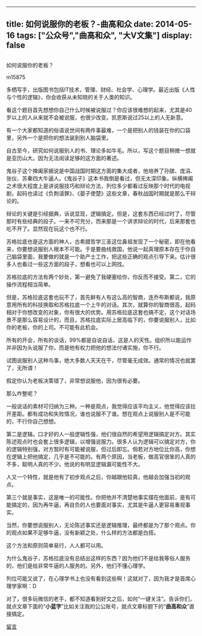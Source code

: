 
---
title:   如何说服你的老板？-曲高和众
date: 2014-05-16
tags: ["公众号","曲高和众", "大V文集"]
display: false
---


## 



如何说服你的老板？




m15875




多栖写手，出版图书包括IT技术，管理、财经、社会学、心理学。最近出版《人性与个性的逻辑》，你会收获从未知晓的关于人类的知识。


看这个题目首先想想你自己什么时候被说服过？你应该很难想的起来，尤其是40岁以上的人从来就不会被说服，也很少改变。凯恩斯说过25以上的人无新意。

有一个大家都知道的俗语说世间有两件事最难，一个是把别人的钱装在你的口袋里，另外一个是把你的想法装到别人脑袋里。

自古至今，研究如何说服别人的书、理论多如牛毛。所以，写这个题目稍微一想就是亚历山大。因为无法阅读足够的这方面的著述。

鬼谷子这个捭阖家据说是中国战国时期这方面的集大成者，他培养了孙膑、庞涓、张仪、苏秦四大牛逼人。《鬼谷子》这本书我倒是看过，但无太深印象。纵横捭阖之术很大程度上是讲说服技巧和辩论方法，列位多少都看过反映那个时代的电视剧，起码也读过《负荆请罪》、《晏子使楚》这些文章，春秋战国时期就是那么干辩论的。

辩论的关键是引经据典，诉说显现，逻辑搞定。但是，这套东西已经过时了，尽管那时有些经典的段子。一来不可充分，而来那是一个讲求辩论的时代，后来那套也吃不开了。显然现在玩这个也不行。

苏格拉底也是这方面的神人，古希腊哲学三圣这位鼻祖发现了一个秘密，即在他看来，你要想说服别人根本不可能。于是要曲线救国，他说一起真理原本存在于你自己脑袋里面，我要做的就是一个助产士工作，把这些正确的观点引导下来。估计很多人也看过一些这方面的段子，想看也可以上网找。

苏格拉底的方法有两个妙处，第一避免了我硬塞给你，你反而不接受。第二，它的操作流程相当简单。

但是，苏格拉底这套也玩不了，首先鲜有人有这么高的智商，连乔布斯都说，我原意用所有的科技换取和苏格拉底一个上午的对话。其次，就算你的智商很高，起码相对于你想改变的对象，你有很大的优势。用苏格拉底这套也搞不定，这个对话场景不是那么容易设计的，而且，苏格拉底实际上居高临下的，你要说服别人，比如你的老板，你的上司。不可能有此机会。

所有的开会，所有的谈话，99%都是自说自话，这是人的天性。组织所以能运作并非因为头说服了你，而是他有权力把他的想法付诸实施，你不行。

试图说服别人这种鸟事，绝大多数人天天在干，尽管毫无成效。通常的情况也就罢了，无所谓！

假定你认为老板决策错了，非常想说服他，因为很有必要。

那么咋整呢？

一般说话的素材可归纳为三种。一种是观点，我觉得应该平均主义，他觉得应该拉开差距。都有成功和失败情况，谁也说服不了谁。想在观点上说服别人是不可能的，不行你自己想想。

第二是逻辑。口才好的人一般逻辑性强，他们很自然的希望用逻辑搞定对方。其实陈述观点时也会套上很多逻辑，以增强说服力。很多人认为逻辑可以搞定对方，你的逻辑特别强，对方暂时有可能被说服，但过后即忘。倘若对方地位比你高，你想在逻辑上把他搞定，几乎是不可能的。有两个原因，当老板，做高官很笨的人真的不多，聪明人真的不少。他说的有明显逻辑漏可能性不大。

人又一个特性，就是他有了初步观点之后，你越跟他较真，他越会加强当初的观点。

第三个就是事实，这是唯一的可能性。你把他并不清楚地事实摆在他面前，是有可能搞定的，因为再牛逼，再自负的人也要面对事实，尤其是牛逼人更容易重视事实。

当然，你要想说服别人，无论陈述事实还是逻辑推理，最终都是为了那个观点。你的观点如果不足够牛逼，没有新颖之处，什么样的方法都是白搭。

这个方法和原则简单易行，人人都可以用。

为什么鬼谷子，苏格拉底没有总结出这样的东西？因为他们不是给我等俗人服务的，他们是给非常牛逼的人服务的。另外，他们不懂心理学。

列位可能又说了，在心理学书上也没有看到这些啊！这就对了，因为我才是首席心理学家啊：D



对了，很多玩微信的老手，都不知道看到好文之后，如何“一键关注”。告诉你们，就点文章下面的“**小蓝字**”比如关注我的公公账号，就点文章标题下的“**曲高和众**”直接搞定。









[留言](javascript:;)


